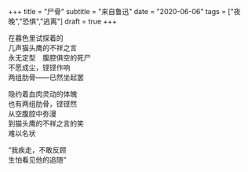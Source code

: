 +++
title = "尸骨"
subtitle = "来自鲁迅"
date = "2020-06-06"
tags = ["夜晚","恐惧","逃离"]
draft = true
+++

在暮色里试探着的<br>
几声猫头鹰的不祥之言<br>
永无定型　腹腔俱空的死尸<br>
不愿成尘，铿铿作响<br>
两组肋骨——已然坐起罢<br>

隐约着血肉灵动的体魄<br>
也有两组肋骨，铿铿然<br>
从空腹腔中弥漫<br>
到猫头鹰的不祥之言的笑<br>
难以名状<br>

“我疾走，不敢反顾<br>
生怕看见他的追随”<br>

